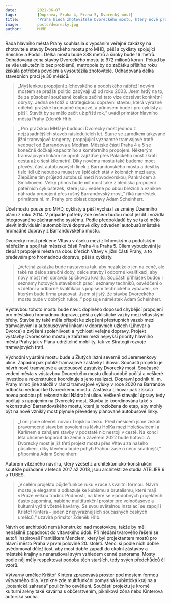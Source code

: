 ```yaml
---
date:         2021-06-07
tags:         [Doprava, Praha 4, Praha 5, Dvorecký most]
title:        "Praha hledá zhotovitele Dvoreckého mostu, který nově propojí Prahu 4 a Prahu 5"
image: 	      posts/dvorecky.jpg
author:       MHMP
---
```


Rada hlavního města Prahy souhlasila s vypsáním veřejné zakázky na zhotovitele stavby Dvoreckého mostu pro MHD, pěší a cyklisty spojující Smíchov a Podolí. Délka mostu bude 388 metrů a široký bude 16 metrů. Odhadovaná cena stavby Dvoreckého mostu je 972 milionů korun. Pokud by se vše uskutečnilo bez problémů, metropole by do začátku příštího roku získala potřebná povolení a vysoutěžila zhotovitele. Odhadovaná délka stavebních prací je 30 měsíců. 

> „Myšlenkou propojení zlíchovského a podolského nábřeží novým mostem se pražští politici zabývají už od roku 2003. Jsem hrdý na to, že za působení současné koalice začíná tato vize dostávat konkrétní obrysy. Jedná se totiž o strategickou dopravní stavbu, která výrazně odlehčí pražské hromadné dopravě, a přínosem bude i pro cyklisty a pěší. Stavět by se mělo začít už příští rok,“ uvádí primátor hlavního města Prahy Zdeněk Hřib.

>„ Pro pražskou MHD je budoucí Dvorecký most jednou z nejzásadnějších staveb následujících let. Stane se zárodkem takzvané jižní tramvajové tangenty, propojující významné tramvajové tratě vedoucí od Barrandova a Modřan. Městské části Praha 4 a 5 se konečně dočkají kapacitního a komfortního propojení. Některým tramvajovým linkám se oproti zajížďce přes Palackého most zkrátí cesta až o šest kilometrů. Díky novému mostu také budeme moct převést část autobusových linek z Barrandovského mostu a desítky tisíc lidí už nebudou muset ve špičkách stát v kolonách mezi auty. Zlepšíme tím průjezd autobusů mezi Novodvorskou, Pankrácem a Smíchovem. Velký přínos bude mít most také z hlediska propojení páteřních cyklostezek, které jsou vedené po obou březích a vznikne náhrada propojení přes rušný Barrandovský most,“ říká náměstek primátora hl. m. Prahy pro oblast dopravy Adam Scheinherr. 

Účel mostu pouze pro MHD, cyklisty a pěší vychází ze změny Územního plánu z roku 2014. V případě potřeby zde ovšem budou moct jezdit i vozidla Integrovaného záchranného systému. Podle předpokladů by se také mělo ulevit individuální automobilové dopravě díky odvedení autobusů městské hromadné dopravy z Barrandovského mostu.

Dvorecký most překlene Vltavu v úseku mezi zlíchovským a podolským nábřežím a spojí tak městské části Praha 4 a Praha 5. Cílem vybudování je zlepšit propojení města na obou březích Vltavy v jižní části Prahy, a to především pro hromadnou dopravu, pěší a cyklisty. 

> „Veřejná zakázka bude nastavena tak, aby nezáleželo jen na ceně, ale také na délce záruční doby, délce stavby i odborné kvalifikaci, aby nový most měl opravdu špičkovou kvalitu. Součástí přihlášek budou i seznamy hotových stavebních prací, seznamy techniků, osvědčení o vzdělání a odborné kvalifikaci s popisem technického vybavení, se kterým bude firma pracovat. Jsem si jistý, že stavba Dvoreckého mostu bude v dobrých rukou,“ popisuje náměstek Adam Scheinherr. 

Výstavbou tohoto mostu bude navíc doplněno doposud chybějící propojení pro městskou hromadnou dopravu, pěší a cyklistické vazby mezi vltavskými břehy. Stavba by také měla přispět ke zlepšení přestupních vazeb mezi tramvajovými a autobusovými linkami v dopravních uzlech (Lihovar a Dvorce) a zvýšení spolehlivosti a rychlosti veřejné dopravy. Projekt výstavby Dvoreckého mostu je zařazen mezi nejvyšší priority hlavního města Prahy jak v Plánu udržitelné mobility, tak ve Strategii rozvoje tramvajových tratí. 

Východní vyústění mostu bude u Žlutých lázní severně od Jeremenkovy ulice. Západní pak poblíž tramvajové zastávky Lihovar. Součástí projektu je návrh nové tramvajové a autobusové zastávky Dvorecký most. Současné vedení města s výstavbou Dvoreckého mostu dlouhodobě počítá a veškeré investice a rekonstrukce koordinuje s jeho realizací. Dopravní podnik hl. m. Prahy mimo jiné založil v rámci tramvajové výluky v roce 2020 na Barrandov odbočku vedoucí ke Dvoreckému mostu. Zastávka Lihovar pak získala novou podobu při rekonstrukci Nádražní ulice. Veškeré stávající úpravy tedy počítají s napojením na Dvorecký most. Stavba je koordinována také s rekonstrukcí Barrandovského mostu, která je rozložena do etap, aby mohly být na nově vzniklý most plynule převedeny plánované autobusové linky. 

> „Loni jsme otevřeli novou Trojskou lávku. Před měsícem jsme získali pravomocné stavební povolení na lávku HolKa mezi Holešovicemi a Karlínem a zahájení stavby v podstatě nic nestojí v cestě. Na konci léta chceme kopnout do země a závěrem 2022 bude hotovo. A Dvorecký most je již třetí projekt mostu přes Vltavu za našeho působení, díky kterému bude pohyb Prahou zase o něco snadnější,“ připomíná Adam Scheinherr. 

Autorem vítězného návrhu, který vzešel z architektonicko-konstrukční soutěže pořádané v letech 2017 až 2018, jsou architekti ze studia ATELIER 6 a TUBES. 

> „V celém projektu půjde funkce ruku v ruce s kvalitní formou. Návrh mostu je elegantní a odkazuje ke kubismu a brutalismu, které mají v Praze velkou tradici. Podmostí, na které se v podobných projektech často zapomíná, nabídne multifunkční prostor pro volnočasové a kulturní vyžití včetně kavárny. Se svou světelnou instalací se zapojí i Krištof Kintera – jeden z nejvýraznějších současných českých umělců,“ uzavírá primátor Zdeněk Hřib.

Návrh od architektů nemá konstrukci nad mostovkou, takže by měl nenásilně zapadnout do vltavského údolí. Při hledání tvarového řešení se autoři inspirovali Františkem Menclem, který byl projektantem mostů pro hlavní město Praha v první polovině 20. století. Mencl si podle nich dobře uvědomoval důležitost, aby most dobře zapadl do okolní zástavby a městské krajiny a nenarušoval svým vzhledem cenné panorama. Mosty podle něj měly respektovat podobu těch starších, tedy svých předchůdců či vzorů.

Výtvarný umělec Krištof Kintera zpracovává prostor pod mostem formou výtvarného díla. Vznikne zde multifunkční pomyslná kubistická krajina a „botanická zahrada“ pouličního osvětlení. Součástí projektu je kromě kulturní arény také kavárna s občerstvením, pikniková zóna nebo Kinterova autorská socha. 
